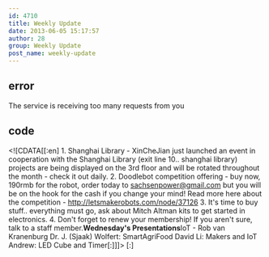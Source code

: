 ```yaml
---
id: 4710
title: Weekly Update
date: 2013-06-05 15:17:57
author: 28
group: Weekly Update
post_name: weekly-update
---
```


## error
The service is receiving too many requests from you

## code
 <!\[CDATA\[\[:en\] 1\. Shanghai Library - XinCheJian just launched an event in cooperation with the Shanghai Library (exit line 10.. shanghai library) projects are being displayed on the 3rd floor and will be rotated throughout the month - check it out daily. 2\. Doodlebot competition offering - buy now, 190rmb for the robot, order today to sachsenpower@gmail.com but you will be on the hook for the cash if you change your mind! Read more here about the competition - http://letsmakerobots.com/node/37126 3\. It's time to buy stuff.. everything must go, ask about Mitch Altman kits to get started in electronics. 4\. Don't forget to renew your membership! If you aren't sure, talk to a staff member.**Wednesday's Presentations**IoT - Rob van Kranenburg Dr. J. (Sjaak) Wolfert: SmartAgriFood David Li: Makers and IoT Andrew: LED Cube and Timer\[:\]\]\]> \[:\]
